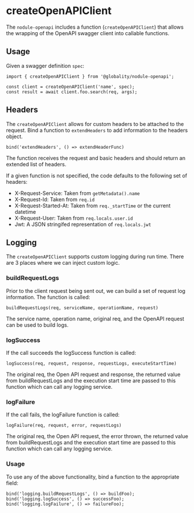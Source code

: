 # createOpenAPIClient

The `nodule-openapi` includes a function (`createOpenAPIClient`) that allows the wrapping of the OpenAPI
swagger client into callable functions.

## Usage

Given a swagger definition `spec`:

    import { createOpenAPIClient } from '@globality/nodule-openapi';

    const client = createOpenAPIClient('name', spec);
    const result = await client.foo.search(req, args);

## Headers

The `createOpenAPIClient` allows for custom headers to be attached to the request. Bind a function to `extendHeaders`
to add information to the headers object.

    bind('extendHeaders', () => extendHeaderFunc)

The function receives the request and basic headers and should return an extended list of headers.

If a given function is not specified, the code defaults to the following set of headers:

* X-Request-Service: Taken from `getMetadata().name`
* X-Request-Id: Taken from `req.id`
* X-Request-Started-At: Taken from `req._startTime` or the current datetime
* X-Request-User: Taken from `req.locals.user.id`
* Jwt: A JSON stringifed representation of `req.locals.jwt`

## Logging

The `createOpenAPIClient` supports custom logging during run time. There are 3 places where we can inject custom logic.

### buildRequestLogs

Prior to the client request being sent out, we can build a set of request log information. The function is called:

    buildRequestLogs(req, serviceName, operationName, request)

The service name, operation name, original req, and the OpenAPI request can be used to build logs.

### logSuccess

If the call succeeds the logSuccess function is called:

    logSuccess(req, request, response, requestLogs, executeStartTime)

The original req, the Open API request and response, the returned value from buildRequestLogs and the execution start
time are passed to this function which can call any logging service.

### logFailure

If the call fails, the logFailure function is called:

    logFailure(req, request, error, requestLogs)

The original req, the Open API request, the error thrown, the returned value from buildRequestLogs and the execution
start time are passed to this function which can call any logging service.

### Usage

To use any of the above functionality, bind a function to the appropriate field:

    bind('logging.buildRequestLogs', () => buildFoo);
    bind('logging.logSuccess', () => successFoo);
    bind('logging.logFailure', () => failureFoo);
